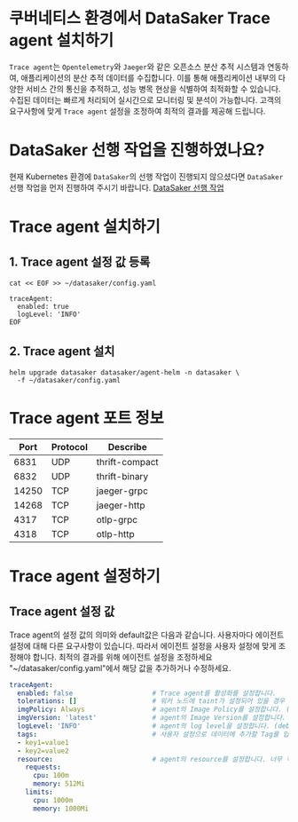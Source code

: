# 쿠버네티스 환경에서 DataSaker Trace agent 설치하기
`Trace agent`는 `Opentelemetry`와 `Jaeger`와 같은 오픈소스 분산 추적 시스템과 연동하여, 애플리케이션의 분산 추적 데이터를 수집합니다. 
이를 통해 애플리케이션 내부의 다양한 서비스 간의 통신을 추적하고, 성능 병목 현상을 식별하여 최적화할 수 있습니다. 
수집된 데이터는 빠르게 처리되어 실시간으로 모니터링 및 분석이 가능합니다. 
고객의 요구사항에 맞게 `Trace agent` 설정을 조정하여 최적의 결과를 제공해 드립니다.

# DataSaker 선행 작업을 진행하였나요?
현재 Kubernetes 환경에 `DataSaker`의 선행 작업이 진행되지 않으셨다면 `DataSaker` 선행 작업을 먼저 진행하여 주시기 바랍니다. [DataSaker 선행 작업](${MANUAL_KUBERNETES_KR})

# Trace agent 설치하기
## 1. Trace agent 설정 값 등록
```shell
cat << EOF >> ~/datasaker/config.yaml

traceAgent:
  enabled: true
  logLevel: 'INFO'
EOF
```

## 2. Trace agent 설치
```shell
helm upgrade datasaker datasaker/agent-helm -n datasaker \
  -f ~/datasaker/config.yaml
```

# Trace agent 포트 정보
| Port  | Protocol | Describe       |
|-------|----------|----------------|
| 6831  | UDP      | thrift-compact |
| 6832  | UDP      | thrift-binary  |
| 14250 | TCP      | jaeger-grpc    |
| 14268 | TCP      | jaeger-http    |
| 4317  | TCP      | otlp-grpc      |
| 4318  | TCP      | otlp-http      |

<!--
# 주의 사항

> 기본적으로, Trace agent는 데몬셋으로 배포됩니다. 따라서, 모든 노드에 Trace agent가 설치됩니다. \
> 만약, 특정 노드에만 Trace agent를 설치하고 싶다면, 해당 노드를 위한 afiinity나 nodeSelector를 설정해주시기 바랍니다. \
> 다만, opentelemetry가 연동된 애플리케이션은 Trace agent가 설치된 노드에서만 데이터를 정상적으로 송신 할 수 있으므로 주의하시기 바랍니다.
-->

# Trace agent 설정하기

## Trace agent 설정 값
Trace agent의 설정 값의 의미와 default값은 다음과 같습니다. 사용자마다 에이전트 설정에 대해 다른 요구사항이 있습니다. 따라서 에이전트 설정을 사용자 설정에 맞게 조정해야 합니다. 최적의 결과를 위해 에이전트 설정을 조정하세요
"~/datasaker/config.yaml"에서 해당 값을 추가하거나 수정하세요.
```yaml
traceAgent:
  enabled: false                    # Trace agent를 활성화를 설정합니다.
  tolerations: []                   # 워커 노드에 taint가 설정되어 있을 경우 taint를 추가합니다.
  imgPolicy: Always                 # agent의 Image Policy를 설정합니다. (Always, IfNotPresent, Never)
  imgVersion: 'latest'              # agent의 Image Version를 설정합니다.
  logLevel: 'INFO'                  # agent의 log level을 설정합니다. (debug > info > warn > error > panic > fatal)
  tags:                             # 사용자 설정으로 데이터에 추가할 Tag를 입력하세요. 
  - key1=value1
  - key2=value2
  resource:                         # agent의 resource를 설정합니다. 너무 작게할 경우 정상동작을 못할 수 있습니다.
    requests:
      cpu: 100m
      memory: 512Mi
    limits:
      cpu: 1000m
      memory: 1000Mi
```
<!--
  nodeSelector: {}                  # (option) agent가 동작할 node를 설정합니다.
  affinity: {}                      # (option) agent가 동작할 node를 설정합니다.
  collector:                        
    samplingRate: 10                # (option) Trace 데이터를 수집할 확률을 설정 합니다. (0 < sampleRate <= 100)
```
-->
<!--
## 2. Trace agent 동작
```shell
helm upgrade datasaker ~/datasaker/agent-helm -n datasaker \
  -f ~/datasaker/config.yaml
```
-->
